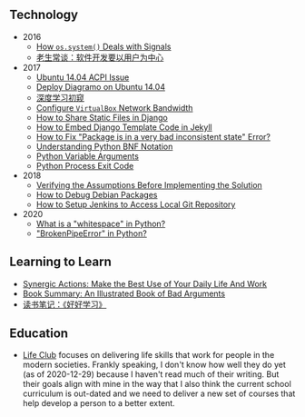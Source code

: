 ## Technology

- 2016
  - [How `os.system()` Deals with Signals](./_posts/2016/2016-03-25-How-system-deals-with-signals.md)
  - [老生常谈：软件开发要以用户为中心](./_posts/2016/2016-03-29-Tasks-should-be-user-centric.md)
- 2017
  - [Ubuntu 14.04 ACPI Issue](./_posts/2017/2017-01-05-Ubuntu-ACPI-issue.md)
  - [Deploy Diagramo on Ubuntu 14.04](./_posts/2017/2017-01-11-Deploy-Diagramo.md)
  - [深度学习初窥](./_posts/2017/2017-01-14-Deep-learning-peek.md)
  - [Configure `VirtualBox` Network Bandwidth](./_posts/2017/2017-01-16-Configure-VirtualBox-network-bandwidth.md)
  - [How to Share Static Files in Django](./_posts/2017/2017-02-07-Django-how-to-share-static-files.md)
  - [How to Embed Django Template Code in Jekyll](./_posts/2017/2017-02-08-Django-code-to-jekyll.md)
  - [How to Fix "Package is in a very bad inconsistent state" Error?](./_posts/2017/2017-02-13-Fix-package-very-bad-inconsistent-state.md)
  - [Understanding Python BNF Notation](./_posts/2017/2017-02-21-Understanding-python-BNF.md)
  - [Python Variable Arguments](./_posts/2017/2017-05-09-Python-variable-arguments.md)
  - [Python Process Exit Code](./_posts/2017/2017-05-20-Python-process-exit-code.md)
- 2018
  - [Verifying the Assumptions Before Implementing the Solution](./_posts/2018/2018-04-05-Verify-assumptions.md)
  - [How to Debug Debian Packages](./_posts/2018/2018-07-31-Debug-deb-pkg.md)
  - [How to Setup Jenkins to Access Local Git Repository](./_posts/2018/2018-08-06-Jenkins-setup-for-local-git-repo.md)
- 2020
  - [What is a "whitespace" in Python?](./_posts/2020/2020-12-12-What-is-a-whitespace-in-Python.md)
  - ["BrokenPipeError" in Python?](./_posts/2020/2020-12-22-Python-BrokenPipeError.md)

## Learning to Learn

- [Synergic Actions: Make the Best Use of Your Daily Life And Work](./_posts/2017/2017-08-07-Synergic-actions.md)
- [Book Summary: An Illustrated Book of Bad Arguments](./_posts/2017/2017-09-09-Bad-Arguments.md)
- [读书笔记：《好好学习》](./_posts/2017/2017-09-09-Study-Wisely.md)

## Education

- [Life Club](https://lifeclub.org/) focuses on delivering life skills that work for people in the modern societies. Frankly speaking, I don't know how well they do yet (as of 2020-12-29) because I haven't read much of their writing. But their goals align with mine in the way that I also think the current school curriculum is out-dated and we need to deliver a new set of courses that help develop a person to a better extent.
